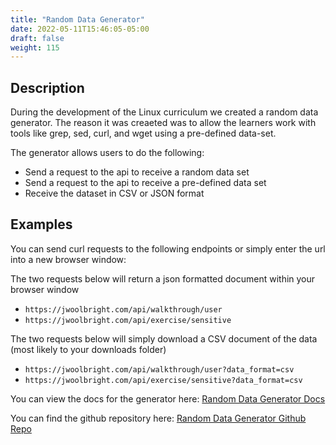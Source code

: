 ```yaml
---
title: "Random Data Generator"
date: 2022-05-11T15:46:05-05:00
draft: false
weight: 115
---
```


## Description

During the development of the Linux curriculum we created a random data generator. The reason it was creaeted was to allow the learners work with tools like grep, sed, curl, and wget using a pre-defined data-set.

The generator allows users to do the following:
- Send a request to the api to receive a random data set
- Send a request to the api to receive a pre-defined data set
- Receive the dataset in CSV or JSON format 

## Examples

You can send curl requests to the following endpoints or simply enter the url into a new browser window:

The two requests below will return a json formatted document within your browser window
- `https://jwoolbright.com/api/walkthrough/user`
- `https://jwoolbright.com/api/exercise/sensitive`

The two requests below will simply download a CSV document of the data (most likely to your downloads folder)
- `https://jwoolbright.com/api/walkthrough/user?data_format=csv`
- `https://jwoolbright.com/api/exercise/sensitive?data_format=csv`

You can view the docs for the generator here: [Random Data Generator Docs](https://jwoolbright.com/api/docs)

You can find the github repository here: [Random Data Generator Github Repo](https://github.com/LaunchCodeTechnicalTraining/dummy-generator-api)
